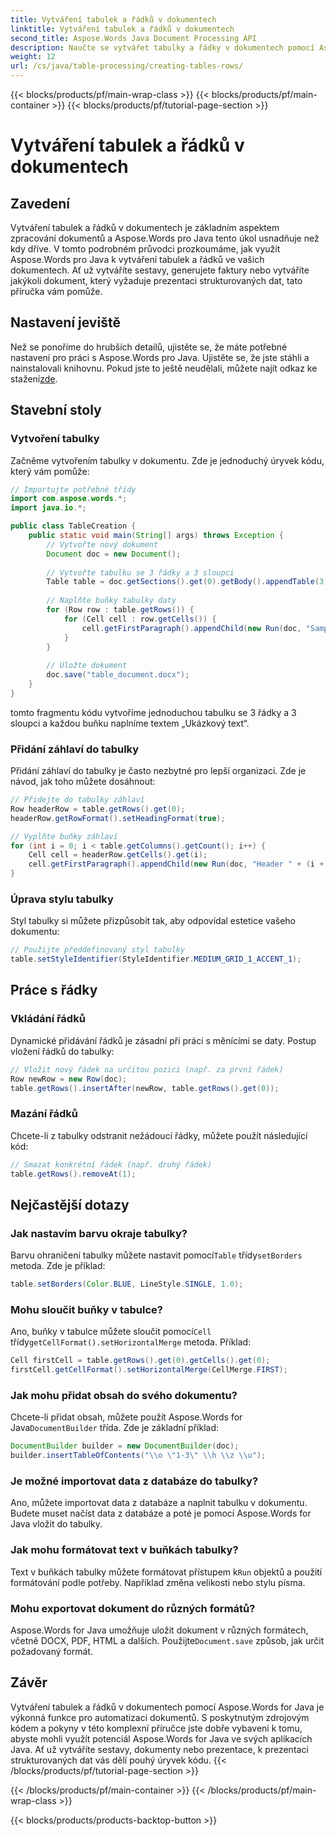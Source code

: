 ```yaml
---
title: Vytváření tabulek a řádků v dokumentech
linktitle: Vytváření tabulek a řádků v dokumentech
second_title: Aspose.Words Java Document Processing API
description: Naučte se vytvářet tabulky a řádky v dokumentech pomocí Aspose.Words for Java. Postupujte podle tohoto komplexního průvodce se zdrojovým kódem a často kladenými dotazy.
weight: 12
url: /cs/java/table-processing/creating-tables-rows/
---
```


{{< blocks/products/pf/main-wrap-class >}}
{{< blocks/products/pf/main-container >}}
{{< blocks/products/pf/tutorial-page-section >}}

# Vytváření tabulek a řádků v dokumentech


## Zavedení
Vytváření tabulek a řádků v dokumentech je základním aspektem zpracování dokumentů a Aspose.Words pro Java tento úkol usnadňuje než kdy dříve. V tomto podrobném průvodci prozkoumáme, jak využít Aspose.Words pro Java k vytváření tabulek a řádků ve vašich dokumentech. Ať už vytváříte sestavy, generujete faktury nebo vytváříte jakýkoli dokument, který vyžaduje prezentaci strukturovaných dat, tato příručka vám pomůže.

## Nastavení jeviště
 Než se ponoříme do hrubších detailů, ujistěte se, že máte potřebné nastavení pro práci s Aspose.Words pro Java. Ujistěte se, že jste stáhli a nainstalovali knihovnu. Pokud jste to ještě neudělali, můžete najít odkaz ke stažení[zde](https://releases.aspose.com/words/java/).

## Stavební stoly
### Vytvoření tabulky
Začněme vytvořením tabulky v dokumentu. Zde je jednoduchý úryvek kódu, který vám pomůže:

```java
// Importujte potřebné třídy
import com.aspose.words.*;
import java.io.*;

public class TableCreation {
    public static void main(String[] args) throws Exception {
        // Vytvořte nový dokument
        Document doc = new Document();
        
        // Vytvořte tabulku se 3 řádky a 3 sloupci
        Table table = doc.getSections().get(0).getBody().appendTable(3, 3);
        
        // Naplňte buňky tabulky daty
        for (Row row : table.getRows()) {
            for (Cell cell : row.getCells()) {
                cell.getFirstParagraph().appendChild(new Run(doc, "Sample Text"));
            }
        }
        
        // Uložte dokument
        doc.save("table_document.docx");
    }
}
```

tomto fragmentu kódu vytvoříme jednoduchou tabulku se 3 řádky a 3 sloupci a každou buňku naplníme textem „Ukázkový text“.

### Přidání záhlaví do tabulky
Přidání záhlaví do tabulky je často nezbytné pro lepší organizaci. Zde je návod, jak toho můžete dosáhnout:

```java
// Přidejte do tabulky záhlaví
Row headerRow = table.getRows().get(0);
headerRow.getRowFormat().setHeadingFormat(true);

// Vyplňte buňky záhlaví
for (int i = 0; i < table.getColumns().getCount(); i++) {
    Cell cell = headerRow.getCells().get(i);
    cell.getFirstParagraph().appendChild(new Run(doc, "Header " + (i + 1)));
}
```

### Úprava stylu tabulky
Styl tabulky si můžete přizpůsobit tak, aby odpovídal estetice vašeho dokumentu:

```java
// Použijte předdefinovaný styl tabulky
table.setStyleIdentifier(StyleIdentifier.MEDIUM_GRID_1_ACCENT_1);
```

## Práce s řádky
### Vkládání řádků
Dynamické přidávání řádků je zásadní při práci s měnícími se daty. Postup vložení řádků do tabulky:

```java
// Vložit nový řádek na určitou pozici (např. za první řádek)
Row newRow = new Row(doc);
table.getRows().insertAfter(newRow, table.getRows().get(0));
```

### Mazání řádků
Chcete-li z tabulky odstranit nežádoucí řádky, můžete použít následující kód:

```java
// Smazat konkrétní řádek (např. druhý řádek)
table.getRows().removeAt(1);
```

## Nejčastější dotazy
### Jak nastavím barvu okraje tabulky?
 Barvu ohraničení tabulky můžete nastavit pomocí`Table` třídy`setBorders` metoda. Zde je příklad:
```java
table.setBorders(Color.BLUE, LineStyle.SINGLE, 1.0);
```

### Mohu sloučit buňky v tabulce?
 Ano, buňky v tabulce můžete sloučit pomocí`Cell` třídy`getCellFormat().setHorizontalMerge` metoda. Příklad:
```java
Cell firstCell = table.getRows().get(0).getCells().get(0);
firstCell.getCellFormat().setHorizontalMerge(CellMerge.FIRST);
```

### Jak mohu přidat obsah do svého dokumentu?
 Chcete-li přidat obsah, můžete použít Aspose.Words for Java`DocumentBuilder` třída. Zde je základní příklad:
```java
DocumentBuilder builder = new DocumentBuilder(doc);
builder.insertTableOfContents("\\o \"1-3\" \\h \\z \\u");
```

### Je možné importovat data z databáze do tabulky?
Ano, můžete importovat data z databáze a naplnit tabulku v dokumentu. Budete muset načíst data z databáze a poté je pomocí Aspose.Words for Java vložit do tabulky.

### Jak mohu formátovat text v buňkách tabulky?
 Text v buňkách tabulky můžete formátovat přístupem k`Run` objektů a použití formátování podle potřeby. Například změna velikosti nebo stylu písma.

### Mohu exportovat dokument do různých formátů?
 Aspose.Words for Java umožňuje uložit dokument v různých formátech, včetně DOCX, PDF, HTML a dalších. Použijte`Document.save` způsob, jak určit požadovaný formát.

## Závěr
Vytváření tabulek a řádků v dokumentech pomocí Aspose.Words for Java je výkonná funkce pro automatizaci dokumentů. S poskytnutým zdrojovým kódem a pokyny v této komplexní příručce jste dobře vybaveni k tomu, abyste mohli využít potenciál Aspose.Words for Java ve svých aplikacích Java. Ať už vytváříte sestavy, dokumenty nebo prezentace, k prezentaci strukturovaných dat vás dělí pouhý úryvek kódu.
{{< /blocks/products/pf/tutorial-page-section >}}

{{< /blocks/products/pf/main-container >}}
{{< /blocks/products/pf/main-wrap-class >}}

{{< blocks/products/products-backtop-button >}}

